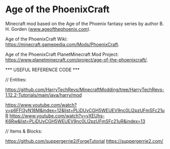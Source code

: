 # Age of the PhoenixCraft
Minecraft mod based on the Age of the Phoenix fantasy series by author B. H. Gorden (www.ageofthephoenix.com).

Age of the PhoenixCraft Wiki: https://minecraft.gamepedia.com/Mods/PhoenixCraft.

Age of the PhoenixCraft PlanetMinecraft Mod Project: https://www.planetminecraft.com/project/age-of-the-phoenixcraft/.




*** USEFUL REFERENCE CODE ***

  // Entities:
  
  https://github.com/HarryTechRevs/MinecraftModding/tree/HarryTechRevs-1.12.2-Tutorials/main/java/harry/mod
  
  https://www.youtube.com/watch?v=p6FFl3yN18M&index=12&list=PLiDUvCGH5WEUEV9nc0Ll2pzUFmSFc21uR
  https://www.youtube.com/watch?v=vXEUhs-K6Rw&list=PLiDUvCGH5WEUEV9nc0Ll2pzUFmSFc21uR&index=13
  
  // Items & Blocks:
  
  https://github.com/suppergerrie2/ForgeTutorial
  https://suppergerrie2.com/
  

